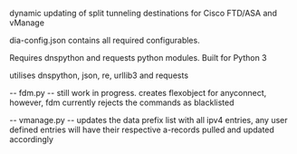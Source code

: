 dynamic updating of split tunneling destinations for Cisco FTD/ASA and vManage

dia-config.json contains all required configurables.

Requires dnspython and requests python modules.
Built for Python 3

utilises dnspython, json, re, urllib3 and requests

-- fdm.py --
still work in progress. creates flexobject for anyconnect, however, fdm currently rejects the commands as blacklisted

-- vmanage.py --
updates the data prefix list with all ipv4 entries, any user defined entries will have their respective a-records pulled and updated accordingly